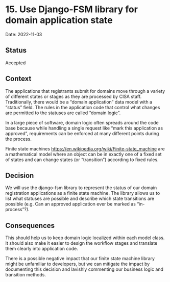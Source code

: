 # 15. Use Django-FSM library for domain application state

Date: 2022-11-03

## Status

Accepted

## Context

The applications that registrants submit for domains move through a variety of
different states or stages as they are processed by CISA staff.  Traditionally,
there would be a “domain application” data model with a “status” field. The
rules in the application code that control what changes are permitted to the
statuses are called “domain logic”.

In a large piece of software, domain logic often spreads around the code base
because while handling a single request like “mark this application as
approved”, requirements can be enforced at many different points during the
process.

Finite state machines <https://en.wikipedia.org/wiki/Finite-state_machine> are
a mathematical model where an object can be in exactly one of a fixed set of
states and can change states (or “transition”) according to fixed rules.

## Decision

We will use the django-fsm library to represent the status of our domain
registration applications as a finite state machine. The library allows us to
list what statuses are possible and describe which state transitions are
possible (e.g. Can an approved application ever be marked as “in-process”?).

## Consequences

This should help us to keep domain logic localized within each model class. It
should also make it easier to design the workflow stages and translate them
clearly into application code.

There is a possible negative impact that our finite state machine library might
be unfamiliar to developers, but we can mitigate the impact by documenting this
decision and lavishly commenting our business logic and transition methods.

